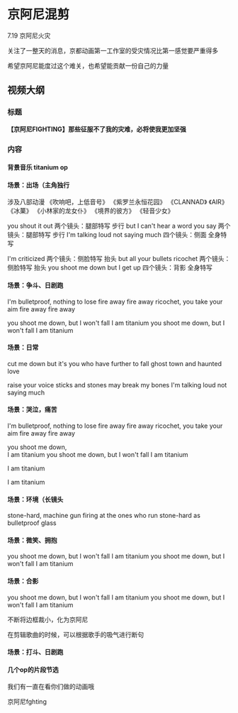 # 京阿尼混剪

7.19 京阿尼火灾

关注了一整天的消息，京都动画第一工作室的受灾情况比第一感觉要严重得多

希望京阿尼能度过这个难关，也希望能贡献一份自己的力量

## 视频大纲

### 标题 

**【京阿尼FIGHTING】那些征服不了我的灾难，必将使我更加坚强**

### 内容

#### 背景音乐 titanium op


#### 场景：出场（主角独行
涉及八部动漫
《吹响吧，上低音号》 
《紫罗兰永恒花园》
《CLANNAD》
《AIR》
《冰菓》
《小林家的龙女仆》
《境界的彼方》
《轻音少女》

you shout it out  两个镜头：腿部特写 步行
but I can't hear a word you say 两个镜头：腿部特写 步行
I'm talking loud not saying much 四个镜头：侧面 全身特写 

I'm criticized 两个镜头：侧脸特写 抬头
but all your bullets ricochet 两个镜头：侧脸特写 抬头
you shoot me down but I get up 四个镜头：背影 全身特写 

#### 场景：争斗、日剧跑


I'm bulletproof, nothing to lose 
fire away fire away 
ricochet, you take your aim 
fire away fire away 


you shoot me down, but I won't fall 
I am titanium 
you shoot me down, but I won't fall
I am titanium

#### 场景：日常

cut me down 
but it's you who have further to fall
ghost town and haunted love

raise your voice
sticks and stones may break my bones
I'm talking loud not saying much

#### 场景：哭泣，痛苦

I'm bulletproof, nothing to lose
fire away fire away 
ricochet, you take your aim 
fire away fire away 


you shoot me down,  
I am titanium
you shoot me down, but I won't fall
I am titanium

I am titanium

I am titanium

#### 场景：环境（长镜头

stone-hard, machine gun
firing at the ones who run
stone-hard as bulletproof glass

#### 场景：微笑、拥抱

you shoot me down, but I won't fall
I am titanium
you shoot me down, but I won't fall
I am titanium

#### 场景：合影

you shoot me down, but I won't fall
I am titanium
you shoot me down, but I won't fall
I am titanium

不断将边框裁小，化为京阿尼

在剪辑歌曲的时候，可以根据歌手的吸气进行断句










#### 场景：打斗、日剧跑


#### 几个op的片段节选

我们有一直在看你们做的动画哦

京阿尼fghting